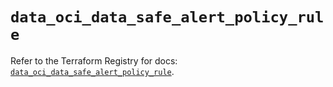 # `data_oci_data_safe_alert_policy_rule`

Refer to the Terraform Registry for docs: [`data_oci_data_safe_alert_policy_rule`](https://registry.terraform.io/providers/oracle/oci/6.18.0/docs/data-sources/data_safe_alert_policy_rule).
